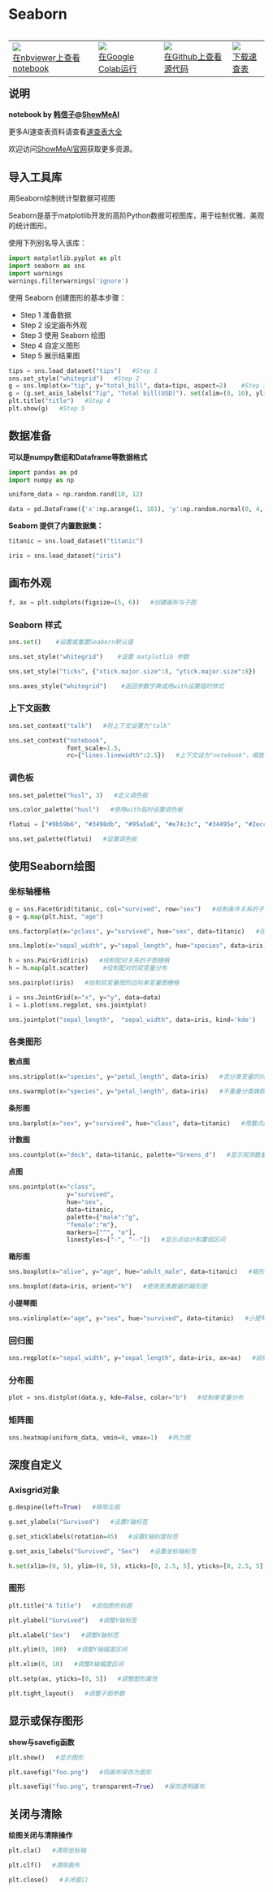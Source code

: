 # Seaborn
<table align="left">
  <td>
    <a target="_blank" href="http://nbviewer.ipython.org/github/ShowMeAI-Hub/awesome-AI-cheatsheets/blob/main/Seaborn/Seaborn-cheatsheet-code.ipynb"><img src="https://raw.githubusercontent.com/jupyter/design/master/logos/Badges/nbviewer_badge.svg" /><br>在nbviewer上查看notebook</a>
  </td>
  <td>
    <a target="_blank" href="https://colab.research.google.com/github/ShowMeAI-Hub/awesome-AI-cheatsheets/blob/main/Seaborn/Seaborn-cheatsheet-code.ipynb"><img src="https://colab.research.google.com/assets/colab-badge.svg" /><br>在Google Colab运行</a>
  </td>
  <td>
    <a target="_blank" href="https://github.com/ShowMeAI-Hub/awesome-AI-cheatsheets/tree/main/Seaborn/Seaborn-cheatsheet-code.ipynb"><img src="https://badgen.net/badge/open/github/color=cyan?icon=github" /><br>在Github上查看源代码</a>
  </td>
  <td>
    <a target="_blank" href="https://github.com/ShowMeAI-Hub/awesome-AI-cheatsheets/tree/main/Seaborn/Seaborn-Cheatsheet.pdf"><img src="https://badgen.net/badge/download/pdf/color=white?icon=github"/><br>下载速查表</a>
  </td>
</table>
<br></br>
<br>

## 说明
**notebook by [韩信子](https://github.com/HanXinzi-AI)@[ShowMeAI](https://github.com/ShowMeAI-Hub)**

更多AI速查表资料请查看[速查表大全](https://github.com/ShowMeAI-Hub/awesome-AI-cheatsheets)

欢迎访问[ShowMeAI官网](http://www.showmeai.tech/)获取更多资源。

## 导入工具库

用Seaborn绘制统计型数据可视图

Seaborn是基于matplotlib开发的高阶Python数据可视图库，用于绘制优雅、美观的统计图形。

使用下列别名导入该库：


```python
import matplotlib.pyplot as plt
import seaborn as sns
import warnings
warnings.filterwarnings('ignore')
```

使用 Seaborn 创建图形的基本步骤：
- Step 1 准备数据
- Step 2 设定画布外观
- Step 3 使用 Seaborn 绘图
- Step 4 自定义图形
- Step 5 展示结果图


```python
tips = sns.load_dataset("tips")   #Step 1
sns.set_style("whitegrid")   #Step 2
g = sns.lmplot(x="tip", y="total_bill", data=tips, aspect=2)    #Step 3
g = (g.set_axis_labels("Tip", "Total bill(USD)"). set(xlim=(0, 10), ylim=(0, 100)))
plt.title("title")   #Step 4
plt.show(g)   #Step 5
```

## 数据准备

**可以是numpy数组和Dataframe等数据格式**


```python
import pandas as pd
import numpy as np
```


```python
uniform_data = np.random.rand(10, 12)
```


```python
data = pd.DataFrame({'x':np.arange(1, 101), 'y':np.random.normal(0, 4, 100)})
```

**Seaborn 提供了内置数据集：**


```python
titanic = sns.load_dataset("titanic")
```


```python
iris = sns.load_dataset("iris")
```

## 画布外观


```python
f, ax = plt.subplots(figsize=(5, 6))   #创建画布与子图
```

### Seaborn 样式


```python
sns.set()    #设置或重置Seaborn默认值
```


```python
sns.set_style("whitegrid")    #设置 matplotlib 参数
```


```python
sns.set_style("ticks", {"xtick.major.size":8, "ytick.major.size":8})    #设置matplotlib参数
```


```python
sns.axes_style("whitegrid")    #返回参数字典或用with设置临时样式
```

### 上下文函数


```python
sns.set_context("talk")   #将上下文设置为"talk"
```


```python
sns.set_context("notebook",
                font_scale=1.5,
                rc={"lines.linewidth":2.5})   #上下文设为"notebook"，缩放字体，覆盖参数映射
```

### 调色板


```python
sns.set_palette("husl", 3)   #定义调色板
```


```python
sns.color_palette("husl")   #使用with临时设置调色板
```


```python
flatui = ["#9b59b6", "#3498db", "#95a5a6", "#e74c3c", "#34495e", "#2ecc71"]
```


```python
sns.set_palette(flatui)   #设置调色板
```

## 使用Seaborn绘图

### 坐标轴栅格


```python
g = sns.FacetGrid(titanic, col="survived", row="sex")   #绘制条件关系的子图栅格
g = g.map(plt.hist, "age")
```


```python
sns.factorplot(x="pclass", y="survived", hue="sex", data=titanic)   #在分面栅格上绘制分类图
```


```python
sns.lmplot(x="sepal_width", y="sepal_length", hue="species", data=iris)   #绘制适配分面栅格的数据与回归模型
```


```python
h = sns.PairGrid(iris)   #绘制配对关系的子图栅格
h = h.map(plt.scatter)    #绘制配对的双变量分布
```


```python
sns.pairplot(iris)   #绘制双变量图的边际单变量图栅格
```


```python
i = sns.JointGrid(x="x", y="y", data=data)
i = i.plot(sns.regplot, sns.jointplot)
```


```python
sns.jointplot("sepal_length",  "sepal_width", data=iris, kind='kde')    #绘制双变量分布
```

### 各类图形

**散点图**


```python
sns.stripplot(x="species", y="petal_length", data=iris)   #含分类变量的抖动图
```


```python
sns.swarmplot(x="species", y="petal_length", data=iris)   #不重叠分类蜂群图
```

**条形图**


```python
sns.barplot(x="sex", y="survived", hue="class", data=titanic)   #用散点图示符显示点估计值和置信区间
```

**计数图**


```python
sns.countplot(x="deck", data=titanic, palette="Greens_d")   #显示观测数量
```

**点图**


```python
sns.pointplot(x="class",
                y="survived",
                hue="sex",
                data=titanic,
                palette={"male":"g",
                "female":"m"},
                markers=["^", "o"],
                linestyles=["-", "--"])   #显示点估计和置信区间
```

**箱形图**


```python
sns.boxplot(x="alive", y="age", hue="adult_male", data=titanic)   #箱形图
```


```python
sns.boxplot(data=iris, orient="h")   #使用宽表数据的箱形图
```

**小提琴图**


```python
sns.violinplot(x="age", y="sex", hue="survived", data=titanic)   #小提琴图
```

### 回归图


```python
sns.regplot(x="sepal_width", y="sepal_length", data=iris, ax=ax)   #绘制与线性回归模型拟合的数据
```

### 分布图


```python
plot = sns.distplot(data.y, kde=False, color="b")   #绘制单变量分布
```

### 矩阵图


```python
sns.heatmap(uniform_data, vmin=0, vmax=1)   #热力图
```

## 深度自定义

### Axisgrid对象


```python
g.despine(left=True)   #移除左框
```


```python
g.set_ylabels("Survived")   #设置Y轴标签
```


```python
g.set_xticklabels(rotation=45)   #设置X轴刻度标签
```


```python
g.set_axis_labels("Survived", "Sex")   #设置坐标轴标签
```


```python
h.set(xlim=(0, 5), ylim=(0, 5), xticks=[0, 2.5, 5], yticks=[0, 2.5, 5])   #设置X与Y轴的幅度区间和刻度
```

### 图形


```python
plt.title("A Title")   #添加图形标题
```


```python
plt.ylabel("Survived")   #调整Y轴标签
```


```python
plt.xlabel("Sex")   #调整X轴标签
```


```python
plt.ylim(0, 100)   #调整Y轴幅度区间
```


```python
plt.xlim(0, 10)   #调整X轴幅度区间
```


```python
plt.setp(ax, yticks=[0, 5])   #调整图形属性
```


```python
plt.tight_layout()   #调整子图参数
```

## 显示或保存图形

**show与savefig函数**


```python
plt.show()   #显示图形
```


```python
plt.savefig("foo.png")   #将画布保存为图形
```


```python
plt.savefig("foo.png", transparent=True)   #保存透明画布
```

## 关闭与清除

**绘图关闭与清除操作**


```python
plt.cla()   #清除坐标轴
```


```python
plt.clf()   #清除画布
```


```python
plt.close()   #关闭窗口
```
